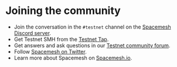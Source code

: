 # Joining the community

- Join the conversation in the `#testnet` channel on the [Spacemesh Discord server](https://discord.gg/Mf8T4Db).
- Get Testnet SMH from the [Testnet Tap](https://discord.gg/ASpy52C).
- Get answers and ask questions in our [Testnet community forum](https://community.spacemesh.io/c/testnet).
- Follow [Spacemesh on Twitter](https://twitter.com/teamspacemesh).
- Learn more about Spacemesh on [Spacemesh.io](https://spacemesh.io).
